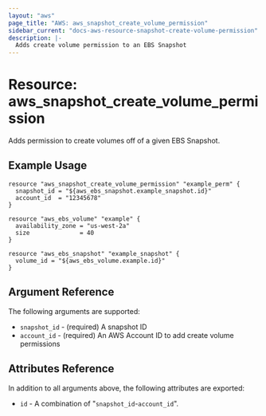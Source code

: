 ```yaml
---
layout: "aws"
page_title: "AWS: aws_snapshot_create_volume_permission"
sidebar_current: "docs-aws-resource-snapshot-create-volume-permission"
description: |-
  Adds create volume permission to an EBS Snapshot
---
```


# Resource: aws_snapshot_create_volume_permission

Adds permission to create volumes off of a given EBS Snapshot.

## Example Usage

```hcl
resource "aws_snapshot_create_volume_permission" "example_perm" {
  snapshot_id = "${aws_ebs_snapshot.example_snapshot.id}"
  account_id  = "12345678"
}

resource "aws_ebs_volume" "example" {
  availability_zone = "us-west-2a"
  size              = 40
}

resource "aws_ebs_snapshot" "example_snapshot" {
  volume_id = "${aws_ebs_volume.example.id}"
}
```

## Argument Reference

The following arguments are supported:

  * `snapshot_id` - (required) A snapshot ID
  * `account_id` - (required) An AWS Account ID to add create volume permissions

## Attributes Reference

In addition to all arguments above, the following attributes are exported:

  * `id` - A combination of "`snapshot_id`-`account_id`".
